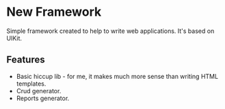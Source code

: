 # New Framework

Simple framework created to help to write web applications. It's based on UIKit.

## Features

* Basic hiccup lib - for me, it makes much more sense than writing HTML templates.
* Crud generator.
* Reports generator.